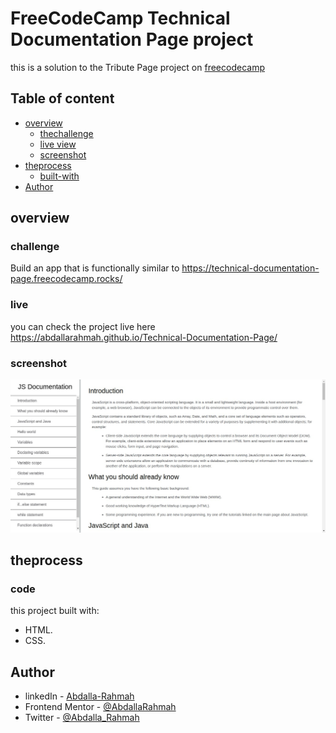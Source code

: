 # FreeCodeCamp Technical Documentation Page project

this is a solution to the Tribute Page project on [freecodecamp](https://www.freecodecamp.org/learn/2022/responsive-web-design/build-a-technical-documentation-page-project/build-a-technical-documentation-page)

## Table of content

- [overview](#overview)
  - [thechallenge](#challenge)
  - [live view](#live)
  - [screenshot](#sreenshot)
- [theprocess](#theprocess)
  - [built-with](#code)
- [Author](#author)

## overview

### challenge

Build an app that is functionally similar to https://technical-documentation-page.freecodecamp.rocks/

### live

you can check the project live here https://abdallarahmah.github.io/Technical-Documentation-Page/

### screenshot

![](./images/web-screenshot-07-12-2023.jpg)

## theprocess

### code

this project built with:

- HTML.
- CSS.

## Author

- linkedIn - [Abdalla-Rahmah](https://www.linkedin.com/in/abdalla-rahmah/)
- Frontend Mentor - [@AbdallaRahmah](https://www.frontendmentor.io/profile/AbdallaRahmah)
- Twitter - [@Abdalla_Rahmah](https://twitter.com/abdalla_Rahmah)
